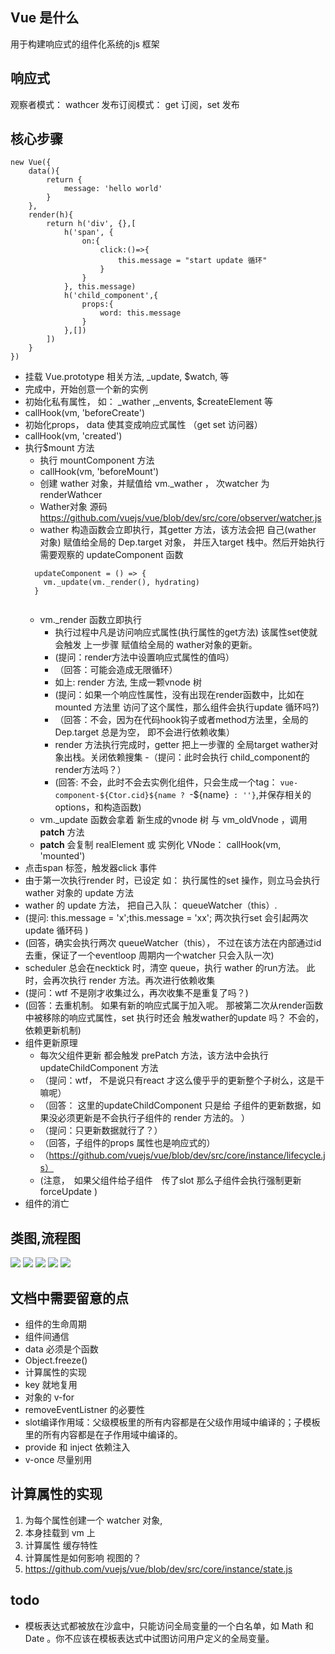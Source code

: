 ## Vue 是什么
用于构建响应式的组件化系统的js 框架

## 响应式
观察者模式： wathcer
发布订阅模式： get 订阅，set 发布

## 核心步骤
```
new Vue({
    data(){
        return {
            message: 'hello world'
        }
    },
    render(h){
        return h('div', {},[
            h('span', {
                on:{
                    click:()=>{
                        this.message = "start update 循环"
                    }
                }
            }, this.message)
            h('child_component',{
                props:{
                    word: this.message
                }
            },[])
        ])
    }
})
```
- 挂载 Vue.prototype 相关方法, _update, $watch, 等
- 完成中，开始创意一个新的实例
- 初始化私有属性， 如： _wather ,_envents, $createElement 等
- callHook(vm, 'beforeCreate')
- 初始化props， data 使其变成响应式属性 （get set 访问器）
- callHook(vm, 'created')
- 执行$mount 方法
  - 执行 mountComponent 方法
  - callHook(vm, 'beforeMount')
  - 创建 wather 对象，并赋值给  vm._wather ， 次watcher 为renderWathcer
  - Wather对象 源码 https://github.com/vuejs/vue/blob/dev/src/core/observer/watcher.js
  - wather 构造函数会立即执行，其getter 方法，该方法会把 自己(wather 对象) 赋值给全局的 Dep.target 对象， 并压入target 栈中。然后开始执行
  需要观察的 updateComponent 函数
  ```
    updateComponent = () => {
      vm._update(vm._render(), hydrating)
    }
    
  ```
  - vm._render 函数立即执行 
    - 执行过程中凡是访问响应式属性(执行属性的get方法) 该属性set使就会触发 上一步骤 赋值给全局的 wather对象的更新。
    - (提问：render方法中设置响应式属性的值吗）
    - （回答：可能会造成无限循环）
    - 如上: render 方法, 生成一颗vnode 树
    - (提问：如果一个响应性属性，没有出现在render函数中，比如在mounted 方法里 访问了这个属性，那么组件会执行update 循环吗?)
    - （回答：不会，因为在代码hook钩子或者method方法里，全局的Dep.target 总是为空， 即不会进行依赖收集）
    - render 方法执行完成时，getter 把上一步骤的 全局target wather对象出栈。关闭依赖搜集
    -（提问：此时会执行 child_component的render方法吗？）
    - (回答: 不会，此时不会去实例化组件，只会生成一个tag： `vue-component-${Ctor.cid}${name ? `-${name}` : ''}`,并保存相关的options，和构造函数)
  - vm._update 函数会拿着 新生成的vnode 树 与 vm_oldVnode ，调用 __patch__ 方法
  - __patch__ 会复制 realElement 或 实例化 VNode： callHook(vm, 'mounted')
- 点击span 标签，触发器click 事件
- 由于第一次执行render 时，已设定 如： 执行属性的set 操作，则立马会执行 wather 对象的 update 方法
- wather 的 update 方法， 把自己入队： queueWatcher（this）. 
- (提问: this.message = 'x';this.message = 'xx'; 两次执行set 会引起两次update 循环码 )
- (回答，确实会执行两次 queueWatcher（this）， 不过在该方法在内部通过id 去重，保证了一个eventloop 周期内一个watcher 只会入队一次)
- scheduler 总会在necktick 时，清空 queue，执行 wather 的run方法。 此时，会再次执行 render 方法。再次进行依赖收集
- (提问：wtf  不是刚才收集过么，再次收集不是重复了吗？)
- (回答：去重机制。 如果有新的响应式属于加入呢。  那被第二次从render函数中被移除的响应式属性，set 执行时还会 触发wather的update 吗？ 不会的，依赖更新机制)
- 组件更新原理
  - 每次父组件更新 都会触发 prePatch 方法，该方法中会执行 updateChildComponent 方法
  - （提问：wtf， 不是说只有react 才这么傻乎乎的更新整个子树么，这是干嘛呢）
  - （回答： 这里的updateChildComponent 只是给 子组件的更新数据，如果没必须更新是不会执行子组件的 render 方法的。 ）
  - （提问：只更新数据就行了？）
  - （回答，子组件的props 属性也是响应式的）
  - （https://github.com/vuejs/vue/blob/dev/src/core/instance/lifecycle.js）
  - (注意，　如果父组件给子组件　传了slot 那么子组件会执行强制更新　forceUpdate )
- 组件的消亡

## 类图,流程图

![](./imgs/getset.png)
![](./imgs/dep.png)
![](./imgs/watcher.png)
![](./imgs/dep-watcher.png)
![](./imgs/process.png)

## 文档中需要留意的点
- 组件的生命周期
- 组件间通信
- data 必须是个函数
- Object.freeze()
- 计算属性的实现
- key 就地复用
- 对象的 v-for
- removeEventListner 的必要性
- slot编译作用域：父级模板里的所有内容都是在父级作用域中编译的；子模板里的所有内容都是在子作用域中编译的。
- provide 和 inject 依赖注入
- v-once 尽量别用
## 计算属性的实现
1. 为每个属性创建一个 watcher 对象, 
2. 本身挂载到 vm 上
3. 计算属性 缓存特性
4. 计算属性是如何影响 视图的？
5. https://github.com/vuejs/vue/blob/dev/src/core/instance/state.js

## todo
-  模板表达式都被放在沙盒中，只能访问全局变量的一个白名单，如 Math 和 Date 。你不应该在模板表达式中试图访问用户定义的全局变量。
